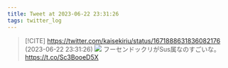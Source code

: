 ```yaml
---
title: Tweet at 2023-06-22 23:31:26
tags: twitter_log
---
```


> [!CITE] https://twitter.com/kaisekiriu/status/1671888631836082176 (2023-06-22 23:31:26)
> ![](https://twitter.com/kaisekiriu/status/1671888631836082176)
> フーセンドックリがSus属なのすごいな。
> https://t.co/Sc3BooeD5X
